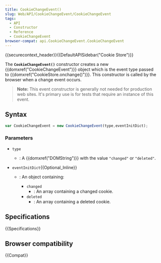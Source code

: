 ```yaml
---
title: CookieChangeEvent()
slug: Web/API/CookieChangeEvent/CookieChangeEvent
tags:
  - API
  - Constructor
  - Reference
  - CookieChangeEvent
browser-compat: api.CookieChangeEvent.CookieChangeEvent
---
```

{{securecontext_header}}{{DefaultAPISidebar("Cookie Store")}}

The **`CookieChangeEvent()`** constructor creates a new {{domxref("CookieChangeEvent")}} object which is the event type passed to {{domxref("CookieStore.onchange()")}}. This constructor is called by the browser when a change event occurs.

> **Note:** This event constructor is generally not needed for production web sites. It's primary use is for tests that require an instance of this event.

## Syntax

```js
var CookieChangeEvent = new CookieChangeEvent(type,eventInitDict);
```

### Parameters

- `type`
  - : A {{domxref("DOMString")}} with the value `"changed"` or `"deleted"`.
- `eventInitDict`{{Optional_Inline}}

  - : An object containing:

    - `changed`
      - : An array containing a changed cookie.
    - `deleted`
      - : An array containing a deleted cookie.

## Specifications

{{Specifications}}

## Browser compatibility

{{Compat}}

